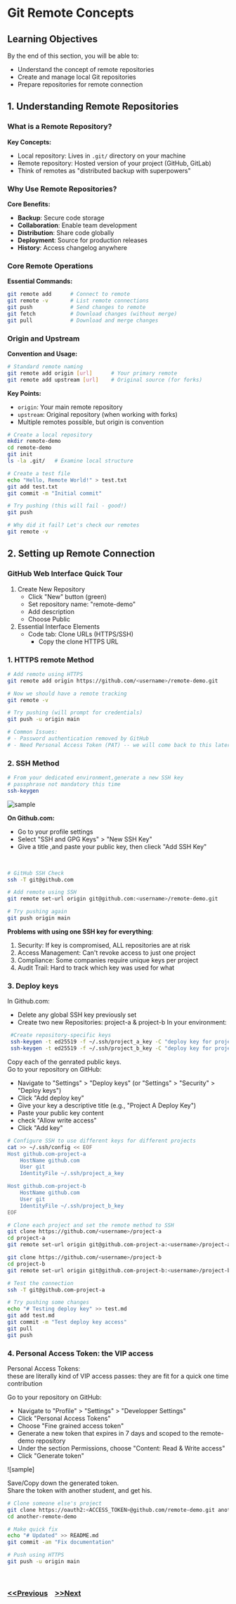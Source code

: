 # Git Remote Concepts
## Learning Objectives
By the end of this section, you will be able to:
- Understand the concept of remote repositories
- Create and manage local Git repositories
- Prepare repositories for remote connection

## 1. Understanding Remote Repositories

### What is a Remote Repository?

**Key Concepts:**
- Local repository: Lives in `.git/` directory on your machine
- Remote repository: Hosted version of your project (GitHub, GitLab)
- Think of remotes as "distributed backup with superpowers"

### Why Use Remote Repositories?

**Core Benefits:**
- **Backup**: Secure code storage
- **Collaboration**: Enable team development
- **Distribution**: Share code globally
- **Deployment**: Source for production releases
- **History**: Access changelog anywhere

### Core Remote Operations

**Essential Commands:**
```bash
git remote add      # Connect to remote
git remote -v       # List remote connections
git push            # Send changes to remote
git fetch           # Download changes (without merge)
git pull            # Download and merge changes
```

### Origin and Upstream

**Convention and Usage:**
```bash
# Standard remote naming
git remote add origin [url]      # Your primary remote
git remote add upstream [url]    # Original source (for forks)
```

**Key Points:**
- `origin`: Your main remote repository
- `upstream`: Original repository (when working with forks)
- Multiple remotes possible, but origin is convention

```bash
# Create a local repository
mkdir remote-demo
cd remote-demo
git init
ls -la .git/   # Examine local structure
```

```bash
# Create a test file
echo "Hello, Remote World!" > test.txt
git add test.txt
git commit -m "Initial commit"

# Try pushing (this will fail - good!)
git push

# Why did it fail? Let's check our remotes
git remote -v
```
## 2. Setting up Remote Connection

### GitHub Web Interface Quick Tour
1. Create New Repository
   - Click "New" button (green)
   - Set repository name: "remote-demo"
   - Add description
   - Choose Public  
2. Essential Interface Elements
   - Code tab: Clone URLs (HTTPS/SSH)
     * Copy the clone HTTPS URL
   

### 1. HTTPS remote Method  
```bash
# Add remote using HTTPS
git remote add origin https://github.com/<username>/remote-demo.git

# Now we should have a remote tracking
git remote -v

# Try pushing (will prompt for credentials)
git push -u origin main

# Common Issues:
# - Password authentication removed by GitHub
# - Need Personal Access Token (PAT) -- we will come back to this later
``` 

### 2. SSH Method 
```bash
# From your dedicated environment,generate a new SSH key
# passphrase not mandatory this time
ssh-keygen
```
![sample](./sample-sshkeygen.png)  

**On Github.com:**
   - Go to your profile settings
   - Select "SSH and GPG Keys" > "New SSH Key"
   - Give a title ,and paste your public key, then clieck "Add SSH Key" <br />
<br />

```bash
# GitHub SSH Check
ssh -T git@github.com
```
```bash
# Add remote using SSH
git remote set-url origin git@github.com:<username>/remote-demo.git
```
```bash
# Try pushing again
git push origin main
```
**Problems with using one SSH key for everything**:
  1. Security: If key is compromised, ALL repositories are at risk  
  2. Access Management: Can't revoke access to just one project  
  3. Compliance: Some companies require unique keys per project  
  4. Audit Trail: Hard to track which key was used for what

### 3. Deploy keys 

In Github.com:  
- Delete any global SSH key previously set
- Create two new Repositories: project-a & project-b
In your environment:
```bash
 #Create repository-specific keys
 ssh-keygen -t ed25519 -f ~/.ssh/project_a_key -C "deploy key for project A"
 ssh-keygen -t ed25519 -f ~/.ssh/project_b_key -C "deploy key for project B"
```
Copy each of the genrated public keys.  
Go to your repository on GitHub:
- Navigate to "Settings" > "Deploy keys" (or "Settings" > "Security" > "Deploy keys")
- Click "Add deploy key"
- Give your key a descriptive title (e.g., "Project A Deploy Key")
- Paste your public key content
- check "Allow write access"
- Click "Add key"

```bash
# Configure SSH to use different keys for different projects
cat >> ~/.ssh/config << EOF
Host github.com-project-a
    HostName github.com
    User git
    IdentityFile ~/.ssh/project_a_key

Host github.com-project-b
    HostName github.com
    User git
    IdentityFile ~/.ssh/project_b_key
EOF
```
```bash
# Clone each project and set the remote method to SSH
git clone https://github.com/<username>/project-a
cd project-a
git remote set-url origin git@github.com-project-a:<username>/project-a.git

git clone https://github.com/<username>/project-b
cd project-b
git remote set-url origin git@github.com-project-b:<username>/project-b.git
```
```bash
# Test the connection
ssh -T git@github.com-project-a

# Try pushing some changes
echo "# Testing deploy key" >> test.md
git add test.md
git commit -m "Test deploy key access"
git pull
git push
```
### 4. Personal Access Token: the VIP access
Personal Access Tokens:  
these are literally kind of VIP access passes: they are fit for a quick one time contribution  

Go to your repository on GitHub:
- Navigate to "Profile" > "Settings" > "Developper Settings"
- Click "Personal Access Tokens"
- Choose "Fine grained access token" 
- Generate a new token that expires in 7 days and scoped to the remote-demo repository
- Under the section Permissions, choose "Content: Read & Write access"
- Click "Generate token"

![sample]

Save/Copy down the generated token.  
Share the token with another student, and get his.  
```bash
# Clone someone else's project
git clone https://oauth2:<ACCESS_TOKEN>@github.com/remote-demo.git another-remote-demo
cd another-remote-demo

# Make quick fix
echo "# Updated" >> README.md
git commit -am "Fix documentation"

# Push using HTTPS 
git push -u origin main
``` 
<br />

### [<<Previous](3-git-basics-2.md) &nbsp;&nbsp; [>>Next]()

   


